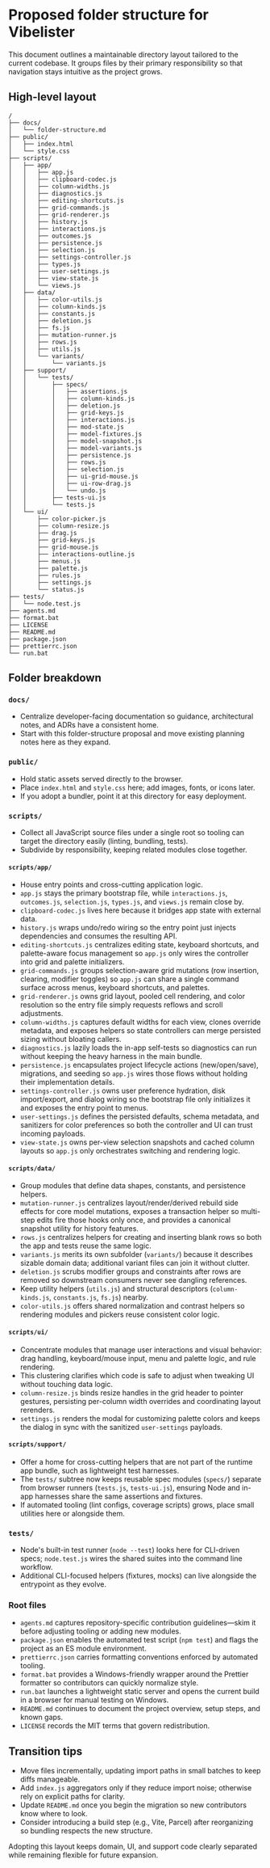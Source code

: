 # Proposed folder structure for Vibelister

This document outlines a maintainable directory layout tailored to the current codebase. It groups files by their primary responsibility so that navigation stays intuitive as the project grows.

## High-level layout

```
/
├── docs/
│   └── folder-structure.md
├── public/
│   ├── index.html
│   └── style.css
├── scripts/
│   ├── app/
│   │   ├── app.js
│   │   ├── clipboard-codec.js
│   │   ├── column-widths.js
│   │   ├── diagnostics.js
│   │   ├── editing-shortcuts.js
│   │   ├── grid-commands.js
│   │   ├── grid-renderer.js
│   │   ├── history.js
│   │   ├── interactions.js
│   │   ├── outcomes.js
│   │   ├── persistence.js
│   │   ├── selection.js
│   │   ├── settings-controller.js
│   │   ├── types.js
│   │   ├── user-settings.js
│   │   ├── view-state.js
│   │   └── views.js
│   ├── data/
│   │   ├── color-utils.js
│   │   ├── column-kinds.js
│   │   ├── constants.js
│   │   ├── deletion.js
│   │   ├── fs.js
│   │   ├── mutation-runner.js
│   │   ├── rows.js
│   │   ├── utils.js
│   │   └── variants/
│   │       └── variants.js
│   ├── support/
│   │   └── tests/
│   │       ├── specs/
│   │       │   ├── assertions.js
│   │       │   ├── column-kinds.js
│   │       │   ├── deletion.js
│   │       │   ├── grid-keys.js
│   │       │   ├── interactions.js
│   │       │   ├── mod-state.js
│   │       │   ├── model-fixtures.js
│   │       │   ├── model-snapshot.js
│   │       │   ├── model-variants.js
│   │       │   ├── persistence.js
│   │       │   ├── rows.js
│   │       │   ├── selection.js
│   │       │   ├── ui-grid-mouse.js
│   │       │   ├── ui-row-drag.js
│   │       │   └── undo.js
│   │       ├── tests-ui.js
│   │       └── tests.js
│   └── ui/
│       ├── color-picker.js
│       ├── column-resize.js
│       ├── drag.js
│       ├── grid-keys.js
│       ├── grid-mouse.js
│       ├── interactions-outline.js
│       ├── menus.js
│       ├── palette.js
│       ├── rules.js
│       ├── settings.js
│       └── status.js
├── tests/
│   └── node.test.js
├── agents.md
├── format.bat
├── LICENSE
├── README.md
├── package.json
├── prettierrc.json
└── run.bat
```

## Folder breakdown

### `docs/`

- Centralize developer-facing documentation so guidance, architectural notes, and ADRs have a consistent home.
- Start with this folder-structure proposal and move existing planning notes here as they expand.

### `public/`

- Hold static assets served directly to the browser.
- Place `index.html` and `style.css` here; add images, fonts, or icons later.
- If you adopt a bundler, point it at this directory for easy deployment.

### `scripts/`

- Collect all JavaScript source files under a single root so tooling can target the directory easily (linting, bundling, tests).
- Subdivide by responsibility, keeping related modules close together.

#### `scripts/app/`

- House entry points and cross-cutting application logic.
- `app.js` stays the primary bootstrap file, while `interactions.js`, `outcomes.js`, `selection.js`, `types.js`, and `views.js` remain close by.
- `clipboard-codec.js` lives here because it bridges app state with external data.
- `history.js` wraps undo/redo wiring so the entry point just injects dependencies and consumes the resulting API.
- `editing-shortcuts.js` centralizes editing state, keyboard shortcuts, and palette-aware focus management so `app.js` only wires the controller into grid and palette initializers.
- `grid-commands.js` groups selection-aware grid mutations (row insertion, clearing, modifier toggles) so `app.js` can share a single command surface across menus, keyboard shortcuts, and palettes.
- `grid-renderer.js` owns grid layout, pooled cell rendering, and color resolution so the entry file simply requests reflows and scroll adjustments.
- `column-widths.js` captures default widths for each view, clones override metadata, and exposes helpers so state controllers can merge persisted sizing without bloating callers.
- `diagnostics.js` lazily loads the in-app self-tests so diagnostics can run without keeping the heavy harness in the main bundle.
- `persistence.js` encapsulates project lifecycle actions (new/open/save), migrations, and seeding so `app.js` wires those flows without holding their implementation details.
- `settings-controller.js` owns user preference hydration, disk import/export, and dialog wiring so the bootstrap file only initializes it and exposes the entry point to menus.
- `user-settings.js` defines the persisted defaults, schema metadata, and sanitizers for color preferences so both the controller and UI can trust incoming payloads.
- `view-state.js` owns per-view selection snapshots and cached column layouts so `app.js` only orchestrates switching and rendering logic.

#### `scripts/data/`

- Group modules that define data shapes, constants, and persistence helpers.
- `mutation-runner.js` centralizes layout/render/derived rebuild side effects for core model mutations, exposes a transaction helper so multi-step edits fire those hooks only once, and provides a canonical snapshot utility for history features.
- `rows.js` centralizes helpers for creating and inserting blank rows so both the app and tests reuse the same logic.
- `variants.js` merits its own subfolder (`variants/`) because it describes sizable domain data; additional variant files can join it without clutter.
- `deletion.js` scrubs modifier groups and constraints after rows are removed so downstream consumers never see dangling references.
- Keep utility helpers (`utils.js`) and structural descriptors (`column-kinds.js`, `constants.js`, `fs.js`) nearby.
- `color-utils.js` offers shared normalization and contrast helpers so rendering modules and pickers reuse consistent color logic.

#### `scripts/ui/`

- Concentrate modules that manage user interactions and visual behavior: drag handling, keyboard/mouse input, menu and palette logic, and rule rendering.
- This clustering clarifies which code is safe to adjust when tweaking UI without touching data logic.
- `column-resize.js` binds resize handles in the grid header to pointer gestures, persisting per-column width overrides and coordinating layout rerenders.
- `settings.js` renders the modal for customizing palette colors and keeps the dialog in sync with the sanitized `user-settings` payloads.

#### `scripts/support/`

- Offer a home for cross-cutting helpers that are not part of the runtime app bundle, such as lightweight test harnesses.
- The `tests/` subtree now keeps reusable spec modules (`specs/`) separate from browser runners (`tests.js`, `tests-ui.js`), ensuring Node and in-app harnesses share the same assertions and fixtures.
- If automated tooling (lint configs, coverage scripts) grows, place small utilities here or alongside them.

### `tests/`

- Node's built-in test runner (`node --test`) looks here for CLI-driven specs; `node.test.js` wires the shared suites into the command line workflow.
- Additional CLI-focused helpers (fixtures, mocks) can live alongside the entrypoint as they evolve.

### Root files

- `agents.md` captures repository-specific contribution guidelines—skim it before adjusting tooling or adding new modules.
- `package.json` enables the automated test script (`npm test`) and flags the project as an ES module environment.
- `prettierrc.json` carries formatting conventions enforced by automated tooling.
- `format.bat` provides a Windows-friendly wrapper around the Prettier formatter so contributors can quickly normalize style.
- `run.bat` launches a lightweight static server and opens the current build in a browser for manual testing on Windows.
- `README.md` continues to document the project overview, setup steps, and known gaps.
- `LICENSE` records the MIT terms that govern redistribution.

## Transition tips

- Move files incrementally, updating import paths in small batches to keep diffs manageable.
- Add `index.js` aggregators only if they reduce import noise; otherwise rely on explicit paths for clarity.
- Update `README.md` once you begin the migration so new contributors know where to look.
- Consider introducing a build step (e.g., Vite, Parcel) after reorganizing so bundling respects the new structure.

Adopting this layout keeps domain, UI, and support code clearly separated while remaining flexible for future expansion.
